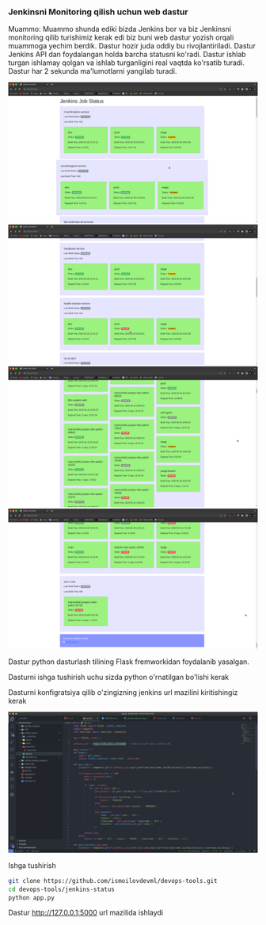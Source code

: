### Jenkinsni Monitoring qilish uchun web dastur

Muammo: Muammo shunda ediki bizda Jenkins bor va biz Jenkinsni monitoring qilib turishimiz kerak edi biz buni web dastur yozish orqali muammoga yechim berdik. Dastur hozir juda oddiy bu rivojlantiriladi.
Dastur Jenkins API dan foydalangan holda barcha statusni ko'radi. Dastur ishlab turgan ishlamay qolgan va ishlab turganligini real vaqtda ko'rsatib turadi. Dastur har 2 sekunda ma'lumotlarni yangilab turadi.

![alt text](https://github.com/ismoilovdevml/devops-tools/blob/master/jenkins-status/assets/jenkins-status3.png)
![alt text](https://github.com/ismoilovdevml/devops-tools/blob/master/jenkins-status/assets/jenkins-status4.png)
![alt text](https://github.com/ismoilovdevml/devops-tools/blob/master/jenkins-status/assets/jenkins-status2.png)
![alt text](https://github.com/ismoilovdevml/devops-tools/blob/master/jenkins-status/assets/jenkins-status1.png)

Dastur python dasturlash tilining Flask fremworkidan foydalanib yasalgan.

Dasturni ishga tushirish uchu sizda python o'rnatilgan bo'lishi kerak

Dasturni konfigratsiya qilib o'zingizning jenkins url mazilini kiritishingiz kerak

![alt text](https://github.com/ismoilovdevml/devops-tools/blob/master/jenkins-status/assets/image.png)



Ishga tushirish

```bash
git clone https://github.com/ismoilovdevml/devops-tools.git
cd devops-tools/jenkins-status
python app.py
```

Dastur http://127.0.0.1:5000 url mazilida ishlaydi
